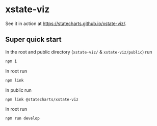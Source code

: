 # xstate-viz

See it in action at https://statecharts.github.io/xstate-viz/.

## Super quick start

In the root and public directory (`xstate-viz/` & `xstate-viz/public`) run

```bash
npm i
```

In root run

```bash
npm link
```

In public run

```bash
npm link @statecharts/xstate-viz
```

In root run

```bash
npm run develop
```
